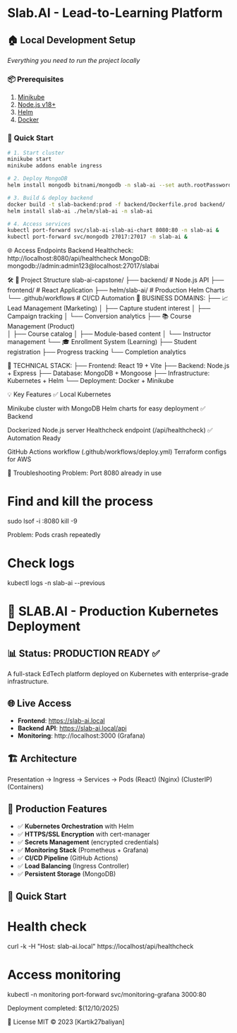 # Slab.AI - Lead-to-Learning Platform

## 🏠 **Local Development Setup**  
*Everything you need to run the project locally*  

### 📦 **Prerequisites**  
1. [Minikube](https://minikube.sigs.k8s.io/docs/start/)  
2. [Node.js v18+](https://nodejs.org/)  
3. [Helm](https://helm.sh/docs/intro/install/)  
4. [Docker](https://docs.docker.com/get-docker/)  

### 🚀 **Quick Start**  
```bash
# 1. Start cluster
minikube start
minikube addons enable ingress

# 2. Deploy MongoDB
helm install mongodb bitnami/mongodb -n slab-ai --set auth.rootPassword=admin123

# 3. Build & deploy backend
docker build -t slab-backend:prod -f backend/Dockerfile.prod backend/
helm install slab-ai ./helm/slab-ai -n slab-ai

# 4. Access services
kubectl port-forward svc/slab-ai-slab-ai-chart 8080:80 -n slab-ai &
kubectl port-forward svc/mongodb 27017:27017 -n slab-ai &
```
🌐 Access Endpoints
Backend Healthcheck: http://localhost:8080/api/healthcheck
MongoDB: mongodb://admin:admin123@localhost:27017/slabai

🛠️ 📁 Project Structure
slab-ai-capstone/
├── backend/          # Node.js API
├── frontend/         # React Application
├── helm/slab-ai/     # Production Helm Charts
└── .github/workflows # CI/CD Automation
🎯 BUSINESS DOMAINS:
├── 📈 Lead Management (Marketing)
│   ├── Capture student interest
│   ├── Campaign tracking
│   └── Conversion analytics
├── 📚 Course Management (Product)  
│   ├── Course catalog
│   ├── Module-based content
│   └── Instructor management
└── 🎓 Enrollment System (Learning)
    ├── Student registration
    ├── Progress tracking
    └── Completion analytics

🚀 TECHNICAL STACK:
├── Frontend: React 19 + Vite
├── Backend: Node.js + Express
├── Database: MongoDB + Mongoose
├── Infrastructure: Kubernetes + Helm
└── Deployment: Docker + Minikube

💡 Key Features
✅ Local Kubernetes

Minikube cluster with MongoDB
Helm charts for easy deployment
✅ Backend

Dockerized Node.js server
Healthcheck endpoint (/api/healthcheck)
✅ Automation Ready

GitHub Actions workflow (.github/workflows/deploy.yml)
Terraform configs for AWS

🚧 Troubleshooting
Problem: Port 8080 already in use
# Find and kill the process
sudo lsof -i :8080
kill -9 <PID>

Problem: Pods crash repeatedly
# Check logs
kubectl logs -n slab-ai <pod-name> --previous

# 🚀 SLAB.AI - Production Kubernetes Deployment

## 📊 Status: **PRODUCTION READY** ✅

A full-stack EdTech platform deployed on Kubernetes with enterprise-grade infrastructure.

## 🌐 Live Access
- **Frontend**: https://slab-ai.local
- **Backend API**: https://slab-ai.local/api
- **Monitoring**: http://localhost:3000 (Grafana)

## 🏗️ Architecture
Presentation → Ingress → Services → Pods
(React) (Nginx) (ClusterIP) (Containers)

## 🔧 Production Features
- ✅ **Kubernetes Orchestration** with Helm
- ✅ **HTTPS/SSL Encryption** with cert-manager  
- ✅ **Secrets Management** (encrypted credentials)
- ✅ **Monitoring Stack** (Prometheus + Grafana)
- ✅ **CI/CD Pipeline** (GitHub Actions)
- ✅ **Load Balancing** (Ingress Controller)
- ✅ **Persistent Storage** (MongoDB)

## 🚀 Quick Start
# Health check
curl -k -H "Host: slab-ai.local" https://localhost/api/healthcheck
# Access monitoring
kubectl -n monitoring port-forward svc/monitoring-grafana 3000:80

Deployment completed: $(12/10/2025)

📜 License
MIT © 2023 [Kartik27baliyan]
 
